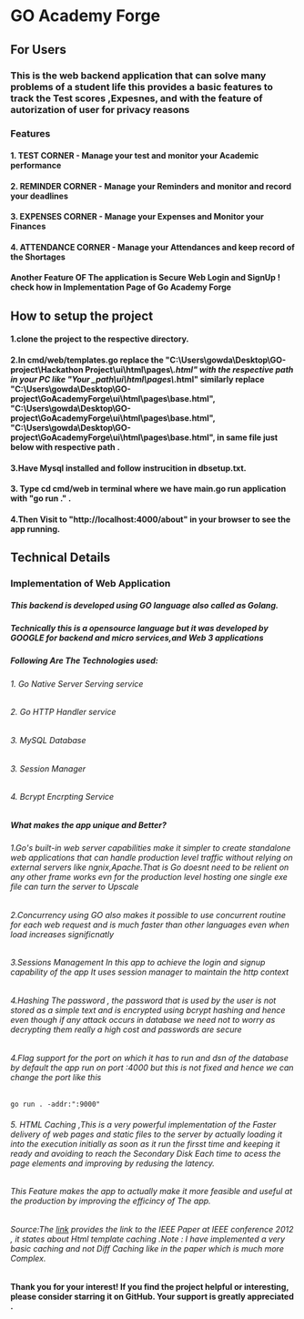 # GO Academy Forge

## For Users 
### This is the web backend application that can solve many problems of a student life  this provides a basic features to track the Test scores ,Expesnes, and with the feature of autorization of user for privacy reasons
### Features 
#### 1. TEST CORNER - Manage your test and monitor your Academic performance 
#### 2. REMINDER CORNER - Manage your Reminders and monitor and record your deadlines 
#### 3. EXPENSES CORNER - Manage your Expenses and Monitor your Finances
#### 4. ATTENDANCE  CORNER - Manage your Attendances and keep record of the Shortages  


#### Another Feature OF The application is Secure Web Login and SignUp ! check how in Implementation Page of Go Academy Forge 

## How to setup the project

#### 1.clone the project to the respective directory.


#### 2.In cmd/web/templates.go replace the "C:\\Users\\gowda\\Desktop\\GO-project\\Hackathon Project\\ui\\html\\pages\\*.html" with the respective path in your PC like "Your _path\\ui\\html\\pages\\*.html" similarly replace 			"C:\\Users\\gowda\\Desktop\\GO-project\\GoAcademyForge\\ui\\html\\pages\\base.html", 			"C:\\Users\\gowda\\Desktop\\GO-project\\GoAcademyForge\\ui\\html\\pages\\base.html", 			"C:\\Users\\gowda\\Desktop\\GO-project\\GoAcademyForge\\ui\\html\\pages\\base.html", in same file just below with respective path .

  
#### 3.Have Mysql installed and follow instrucition in dbsetup.txt.


#### 3. Type cd cmd/web in terminal where we have main.go run application with "go run ." .



#### 4.Then Visit to "http://localhost:4000/about" in your browser to see the app running.



## Technical Details
### Implementation of Web Application

##### This backend is developed using GO language also called as Golang.
##### Technically this is a opensource language but it was developed by GOOGLE for backend and micro services,and Web 3 applications 

##### Following Are The Technologies used:
###### 1. Go Native Server Serving service
###### 2. Go HTTP Handler service
###### 3. MySQL Database
###### 3. Session Manager 
###### 4. Bcrypt Encrpting Service


##### What makes the app unique and Better?

###### 1.Go's built-in web server capabilities make it simpler to create standalone web applications that can handle production level traffic without relying on external servers like ngnix,Apache.That is Go doesnt need to be relient on any other frame works evn for the production level hosting one single exe file can turn the server to Upscale
###### 2.Concurrency using GO also makes it possible to use concurrent routine for each web request and is much faster than other languages even when load increases significnatly
###### 3.Sessions Management In this app to achieve the login and signup  capability of the app It  uses session manager to maintain the http context 
###### 4.Hashing The password , the password that is used by the user is not stored as a simple text and is encrypted using bcrypt hashing and hence even though if any attack  occurs in database we need not to worry as decrypting them really a high cost and passwords are  secure
###### 4.Flag support for the port on which it has to run and dsn of the database by default the app run on port :4000 but this is not fixed and hence we can change the port like this 
```
go run . -addr:":9000"
```
###### 5. HTML Caching ,This is a very powerful implementation of the Faster delivery of web pages and static files to the server by actually loading it into the execution initially as soon as it run the firsst time and keeping it ready and avoiding to reach the Secondary Disk Each time to acess the page elements and improving by redusing the latency.
###### This Feature makes the app to actually make it more feasible and useful at the production by improving the efficincy of The app.
###### Source:The [link](https://ieeexplore.ieee.org/abstract/document/6253515) provides the link to the IEEE Paper at IEEE conference 2012  , it states about Html template caching .Note : I have implemented a very basic caching and not Diff Caching like in the paper which is much more Complex.

#### Thank you for your interest! If you find the project helpful or interesting, please consider starring it on GitHub. Your support is greatly appreciated .






